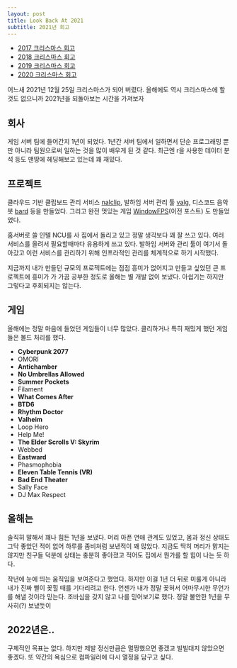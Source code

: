 ```yaml
---
layout: post
title: Look Back At 2021
subtitle: 2021년 회고
---
```


- [2017 크리스마스 회고](/2017-12-25-Look-Back-At-2017/)
- [2018 크리스마스 회고](/2018-12-25-Look-Back-At-2018/)
- [2019 크리스마스 회고](/2019-12-25-Look-Back-At-2019/)
- [2020 크리스마스 회고](/2019-12-25-Look-Back-At-2020/)

어느새 2021년 12월 25일 크리스마스가 되어 버렸다. 올해에도 역시 크리스마스에 할 것도 없으니까 2021년을 되돌아보는 시간을 가져보자

## 회사

게임 서버 팀에 들어간지 1년이 되었다. 1년간 서버 팀에서 일하면서 단순 프로그래밍 뿐만 아니라 팀원으로써 일하는 것을 많이 배우게 된 것 같다. 최근엔 r을 사용한 데이터 분석 등도 맨땅에 헤딩해보고 있는데 꽤 재밌다.

## 프로젝트

클라우드 기반 클립보드 관리 서비스 [nalclip](https://www.youtube.com/watch?v=7eBNd_7IwRA), 발하임 서버 관리 툴 [valg](https://github.com/20chan/valg), 디스코드 음악 봇 [bard](https://github.com/20chan/bard) 등을 만들었다. 그리고 완전 멋있는 게임 [WindowFPS](/2021-11-05-WinAPI-Except-Its-Unity)(이전 포스트) 도 만들었었다.

홈서버로 쓸 인텔 NCU를 사 집에서 돌리고 있고 정말 생각보다 꽤 잘 쓰고 있다. 여러 서비스를 올려서 필요할때마다 유용하게 쓰고 있다. 발하임 서버와 관리 툴이 여기서 돌아갔고 이런 서비스를 관리하기 위해 인프라적인 관리를 체계적으로 하기 시작했다.

지금까지 내가 만들던 규모의 프로젝트에는 점점 흥미가 없어지고 만들고 싶었던 큰 프로젝트에 흥미가 가 가끔 공부한 정도로 올해는 별 개발 없이 보냈다. 아쉽기는 하지만 그렇다고 후회되지는 않는다.

## 게임

올해에는 정말 마음에 들었던 게임들이 너무 많았다. 클리하거나 특히 재밌게 했던 게임들은 볼드 처리를 했다.

- **Cyberpunk 2077**
- OMORI
- **Antichamber**
- **No Umbrellas Allowed**
- **Summer Pockets**
- Filament
- **What Comes After**
- **BTD6**
- **Rhythm Doctor**
- **Valheim**
- Loop Hero
- Help Me!
- **The Elder Scrolls V: Skyrim**
- Webbed
- **Eastward**
- Phasmophobia
- **Eleven Table Tennis (VR)**
- **Bad End Theater**
- Sally Face
- DJ Max Respect

## 올해는

솔직히 말해서 꽤나 힘든 1년을 보냈다. 머리 아픈 연애 관계도 있었고, 몸과 정신 상태도 그닥 좋았던 적이 없어 하루를 좀비처럼 보낸적이 꽤 많았다. 지금도 딱히 머리가 맑지는 않지만 친구들 덕분에 상태는 충분히 좋아졌고 적어도 집에서 뭔가를 할 힘이 나는 듯 하다.

작년에 눈에 띄는 움직임을 보여준다고 했었다. 하지만 이걸 1년 더 뒤로 미룰게 아니라 내가 진짜 삘이 꽂힐 때를 기다리려고 한다. 언젠가 내가 정말 꽂혀서 어마무시한 무언가를 해낼 것이라 믿는다. 조바심을 갖지 않고 나를 믿어보기로 했다. 정말 불안한 1년을 무사히(?) 보냈듯이

## 2022년은..

구체적인 목표는 없다. 하지만 제발 정신만큼은 멀쩡했으면 좋겠고 빌빌대지 않았으면 좋겠다. 또 약간의 욕심으로 컴파일러에 다시 열정을 담구고 싶다.
